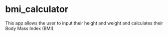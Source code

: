 # bmi_calculator

 This app allows the user to input their height and weight and calculates their Body Mass Index (BMI).

